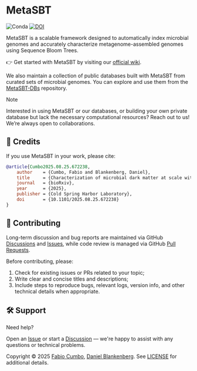 # MetaSBT

![Conda](https://img.shields.io/conda/dn/bioconda/metasbt?label=metasbt%20on%20Conda)
[![DOI](https://img.shields.io/badge/bioRxiv-10.1101/2025.08.25.672238-blue.svg)](https://doi.org/10.1101/2025.08.25.672238)

MetaSBT is a scalable framework designed to automatically index microbial genomes and accurately characterize metagenome-assembled genomes using Sequence Bloom Trees.

👉 Get started with MetaSBT by visiting our [official wiki](https://github.com/cumbof/MetaSBT/wiki).

We also maintain a collection of public databases built with MetaSBT from curated sets of microbial genomes. You can explore and use them from the [MetaSBT-DBs](https://github.com/cumbof/MetaSBT-DBs) repository.

> [!NOTE]
> Interested in using MetaSBT or our databases, or building your own private database but lack the necessary computational resources?
> Reach out to us! We’re always open to collaborations.

## 📖 Credits

If you use MetaSBT in your work, please cite:

```bibtex
@article{Cumbo2025.08.25.672238,
	author    = {Cumbo, Fabio and Blankenberg, Daniel},
	title     = {Characterization of microbial dark matter at scale with MetaSBT and taxonomy-aware Sequence Bloom Trees},
    journal   = {bioRxiv},
    year      = {2025},
    publisher = {Cold Spring Harbor Laboratory},
	doi       = {10.1101/2025.08.25.672238}
}
```

## 🤝 Contributing

Long-term discussion and bug reports are maintained via GitHub [Discussions](https://github.com/cumbof/MetaSBT/discussions) and [Issues](https://github.com/cumbof/MetaSBT/issues), while code review is managed via GitHub [Pull Requests](https://github.com/cumbof/MetaSBT/pulls).

Before contributing, please:
1. Check for existing issues or PRs related to your topic;
2. Write clear and concise titles and descriptions;
3. Include steps to reproduce bugs, relevant logs, version info, and other technical details when appropriate.

## 🛠️ Support

Need help?

Open an [Issue](https://github.com/cumbof/MetaSBT/issues) or start a [Discussion](https://github.com/cumbof/MetaSBT/discussions) — we're happy to assist with any questions or technical problems.

Copyright © 2025 [Fabio Cumbo](https://github.com/cumbof), [Daniel Blankenberg](https://github.com/blankenberg). See [LICENSE](https://github.com/cumbof/MetaSBT/blob/main/LICENSE) for additional details.
